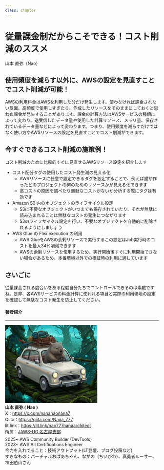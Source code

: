 ```yaml
---
class: chapter
---
```


# 従量課金制だからこそできる！コスト削減のススメ

<div class="flush-right">
山本 直弥（Nao）
</div>


## 使用頻度を減らす以外に、AWSの設定を見直すことでコスト削減が可能！
AWSの利用料金はAWSを利用した分だけ発生します。使わなければ課金されない反面、高頻度で使用しすぎたり、作成したリソースをそのままにしておくと思わぬ課金が発生することがあります。課金の計算方法はAWSサービスの種類によって変わり、送受信したデータ量や使用した計算リソース、メモリ量、保存されているデータ量などによって変わります。つまり、使用頻度を減らすだけではなく使い方やAWSリソースの設定を見直すことでコスト削減ができます。


## 今すぐできるコスト削減の施策例！
コスト削減のために比較的すぐに見直せるAWSリソース設定を紹介します  

- コスト配分タグの使用したコスト発生減の見える化
  - AWSリソースに任意で設定できるタグを設定することで、例えば誰が作ったどのプロジェクトの何のためのリソースかが見える化できます
  - 高コストの原因を調べたり無駄なコストがないか分析する際にタグは有効です
- Amazon S3 内のオブジェクトのライフサイクル設定
  - S3に不要なオブジェクトがいつまでも保存されていたり、それが無駄に読み込まれることは無駄なコストの発生につながります
  - S3のライフサイクル設定を行い、不要なオブジェクトを自動的に削除されるようにしましょう
- AWS Glue の Flex execution の利用
  - AWS GlueをAWSの余剰リソースで実行するこの設定はJob実行時のコストを最大34%削減できます
  - AWSの余剰リソースを使用するため、実行開始後すぐに利用開始できない場合があるため、本番環境以外での検証時の利用に適しています


## さいごに
従量課金される度合いをある程度自分たちでコントロールできるのは素敵ですね。是非、各AWSサービスの料金計算に使われる項目と実際の利用環境の設定を確認して無駄なコスト発生を防止してください。

#### 著者紹介

---

<div class="author-profile">
    <img src="images/naosan.jpg" width="60%">
    <div>
        <div>
            <b>山本 直弥 ( Nao )</b></br> 
            X：<a href="https://x.com/nananaonana7">https://x.com/nananaonana7</a></br> 
            Qiita：<a href="https://qiita.com/Nana_777">https://qiita.com/Nana_777</a></br> 
            lit.link：<a href="https://qiita.com/Nana_777">https://lit.link/nao777nanaarchitect</a></br> 
            所属：<a href="https://jawsug-nagoya.connpass.com/">JAWS-UG 名古屋支部</a>
        </div>
    </div>
</div>
<p style="margin-top: 0.5em; margin-bottom: 2em;">
2025~ AWS Community Builder (DevTools) </br> 
2023~ AWS All Certifications Engineer </br> 
今力を入れてること：技術アウトプット(LT登壇、ブログ投稿など) </br> 
すきなもの：バーチャルおばあちゃん、ながの（ちいかわ）、真勇者ルーサー、神田伯山さん </br> 
</p>
